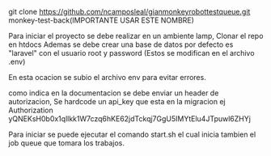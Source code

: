 
git clone https://github.com/ncamposleal/gianmonkeyrobottestqueue.git monkey-test-back(IMPORTANTE USAR ESTE NOMBRE)

Para iniciar el proyecto se debe realizar en un ambiente lamp, Clonar el repo en htdocs 
Ademas se debe crear una base de datos por defecto es "laravel" con el usuario root y password (Estos se modifican en el archivo .env)

En esta ocacion se subio el archivo env para evitar errores. 

como indica en la documentacion se debe enviar un header de autorizacion, Se hardcode un api_key que esta en la migracion 
ej Authorization yQNEKsH0b0x1qllkk1W7czq6hKE62jdTckqj7GgU5IMYtElu4JTpuwl6ZHYj

Para iniciar se puede ejecutar el comando start.sh el cual inicia tambien el job queue que tomara los trabajos.